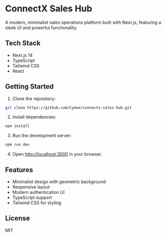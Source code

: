 # ConnectX Sales Hub

A modern, minimalist sales operations platform built with Next.js, featuring a sleek UI and powerful functionality.

## Tech Stack

- Next.js 14
- TypeScript
- Tailwind CSS
- React

## Getting Started

1. Clone the repository:
```bash
git clone https://github.com/Cymoe/connectx-sales-hub.git
```

2. Install dependencies:
```bash
npm install
```

3. Run the development server:
```bash
npm run dev
```

4. Open [http://localhost:3000](http://localhost:3000) in your browser.

## Features

- Minimalist design with geometric background
- Responsive layout
- Modern authentication UI
- TypeScript support
- Tailwind CSS for styling

## License

MIT
